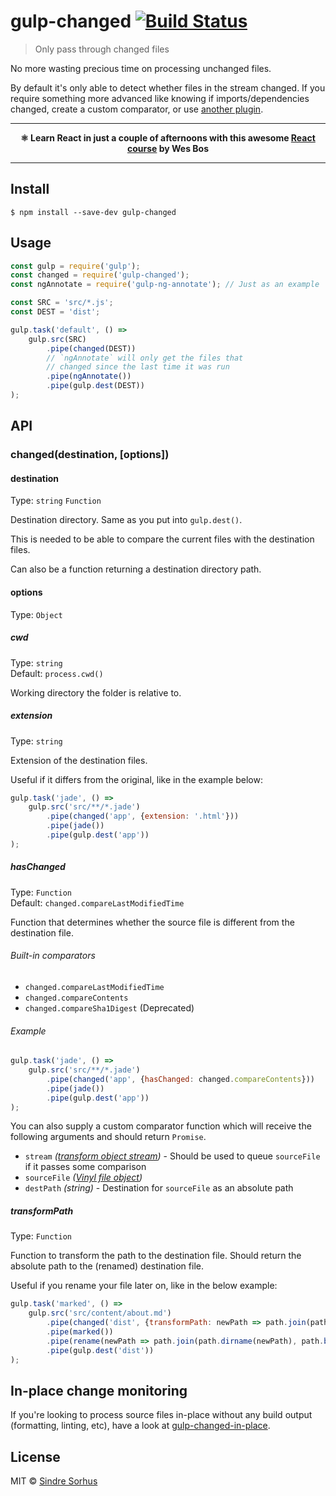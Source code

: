 # gulp-changed [![Build Status](https://travis-ci.org/sindresorhus/gulp-changed.svg?branch=master)](https://travis-ci.org/sindresorhus/gulp-changed)

> Only pass through changed files

No more wasting precious time on processing unchanged files.

By default it's only able to detect whether files in the stream changed. If you require something more advanced like knowing if imports/dependencies changed, create a custom comparator, or use [another plugin](https://github.com/gulpjs/gulp#incremental-builds).

---

<p align="center"><b>⚛ Learn React in just a couple of afternoons with this awesome <a href="https://ReactForBeginners.com/friend/AWESOME">React course</a> by Wes Bos</b></p>

---


## Install

```
$ npm install --save-dev gulp-changed
```


## Usage

```js
const gulp = require('gulp');
const changed = require('gulp-changed');
const ngAnnotate = require('gulp-ng-annotate'); // Just as an example

const SRC = 'src/*.js';
const DEST = 'dist';

gulp.task('default', () =>
	gulp.src(SRC)
		.pipe(changed(DEST))
		// `ngAnnotate` will only get the files that
		// changed since the last time it was run
		.pipe(ngAnnotate())
		.pipe(gulp.dest(DEST))
);
```

## API

### changed(destination, [options])

#### destination

Type: `string` `Function`

Destination directory. Same as you put into `gulp.dest()`.

This is needed to be able to compare the current files with the destination files.

Can also be a function returning a destination directory path.

#### options

Type: `Object`

##### cwd

Type: `string`<br>
Default: `process.cwd()`

Working directory the folder is relative to.

##### extension

Type: `string`

Extension of the destination files.

Useful if it differs from the original, like in the example below:

```js
gulp.task('jade', () =>
	gulp.src('src/**/*.jade')
		.pipe(changed('app', {extension: '.html'}))
		.pipe(jade())
		.pipe(gulp.dest('app'))
);
```

##### hasChanged

Type: `Function`<br>
Default: `changed.compareLastModifiedTime`

Function that determines whether the source file is different from the destination file.

###### Built-in comparators

- `changed.compareLastModifiedTime`
- `changed.compareContents`
- `changed.compareSha1Digest` (Deprecated)

###### Example

```js
gulp.task('jade', () =>
	gulp.src('src/**/*.jade')
		.pipe(changed('app', {hasChanged: changed.compareContents}))
		.pipe(jade())
		.pipe(gulp.dest('app'))
);
```

You can also supply a custom comparator function which will receive the following arguments and should return `Promise`.

- `stream` *([transform object stream](https://github.com/rvagg/through2#transformfunction))* - Should be used to queue `sourceFile` if it passes some comparison
- `sourceFile` *([Vinyl file object](https://github.com/wearefractal/vinyl#file))*
- `destPath` *(string)* - Destination for `sourceFile` as an absolute path

##### transformPath

Type: `Function`

Function to transform the path to the destination file. Should return the absolute path to the (renamed) destination file.

Useful if you rename your file later on, like in the below example:

```js
gulp.task('marked', () =>
	gulp.src('src/content/about.md')
		.pipe(changed('dist', {transformPath: newPath => path.join(path.dirname(newPath), path.basename(newPath, '.md'), 'index.html')}))
		.pipe(marked())
		.pipe(rename(newPath => path.join(path.dirname(newPath), path.basename(newPath, '.md'), 'index.html'))))
		.pipe(gulp.dest('dist'))
);
```

## In-place change monitoring

If you're looking to process source files in-place without any build output (formatting, linting, etc), have a look at [gulp-changed-in-place](https://github.com/alexgorbatchev/gulp-changed-in-place).


## License

MIT © [Sindre Sorhus](https://sindresorhus.com)
